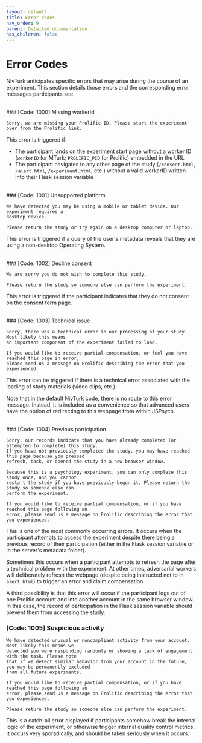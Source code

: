 ```yaml
---
layout: default
title: Error codes
nav_order: 9
parent: Detailed documentation
has_children: false
---
```


# Error Codes

NivTurk anticipates specific errors that may arise during the course of an experiment. This section details those errors and the corresponding error messages participants see.

<br>
### [Code: 1000] Missing workerId

```
Sorry, we are missing your Prolific ID. Please start the experiment over from the Prolific link.
```

This error is triggered if:
- The participant lands on the experiment start page without a worker ID (`workerID` for MTurk; `PROLIFIC_PID` for Prolific) embedded in the URL
- The participant navigates to any other page of the study (`/consent.html`, `/alert.html`, `/experiment.html`, etc.) without a valid workerID written into their Flask session variable

<br>
### [Code: 1001] Unsupported platform

```
We have detected you may be using a mobile or tablet device. Our experiment requires a
desktop device.

Please return the study or try again on a desktop computer or laptop.
```

This error is triggered if a query of the user's metadata reveals that they are using a non-desktop Operating System.

<br>
### [Code: 1002] Decline consent

```
We are sorry you do not wish to complete this study.

Please return the study so someone else can perform the experiment.
```

This error is triggered if the participant indicates that they do not consent on the consent form page.

<br>
### [Code: 1003] Technical issue

```
Sorry, there was a technical error in our processing of your study. Most likely this means
an important component of the experiment failed to load.

If you would like to receive partial compensation, or feel you have reached this page in error,
please send us a message on Prolific describing the error that you experienced.
```

This error can be triggered if there is a technical error associated with the loading of study materials (video clips, etc.).

Note that in the default NivTurk code, there is no route to this error message. Instead, it is included as a convenience so that advanced users have the option of redirecting to this webpage from within JSPsych.

<br>
### [Code: 1004] Previous participation

```
Sorry, our records indicate that you have already completed (or attempted to complete) this study.
If you have not previously completed the study, you may have reached this page because you pressed
refresh, back, or opened the study in a new browser window.

Because this is a psychology experiment, you can only complete this study once, and you cannot
restart the study if you have previously begun it. Please return the study so someone else can
perform the experiment.

If you would like to receive partial compensation, or if you have reached this page following an
error, please send us a message on Prolific describing the error that you experienced.
```

This is one of the most commonly occurring errors. It occurs when the participant attempts to access the experiment despite there being a previous record of their participation (either in the Flask session variable or in the server's metadata folder).

Sometimes this occurs when a participant attempts to refresh the page after a technical problem with the experiment. At other times, adversarial workers will deliberately refresh the webpage (despite being instructed not to in `alert.html`) to trigger an error and claim compensation.

A third possibility is that this error will occur if the participant logs out of one Prolific account and into another account in the same browser window. In this case, the record of participation in the Flask session variable should prevent them from accessing the study.
<br>
### [Code: 1005] Suspicious activity

```
We have detected unusual or noncompliant activity from your account. Most likely this means we
detected you were responding randomly or showing a lack of engagement with the task. Please note
that if we detect similar behavior from your account in the future, you may be permanently excluded
from all future experiments.

If you would like to receive partial compensation, or if you have reached this page following an
error, please send us a message on Prolific describing the error that you experienced.

Please return the study so someone else can perform the experiment.
```

This is a catch-all error displayed if participants somehow break the internal logic of the experiment, or otherwise trigger internal quality control metrics. It occurs very sporadically, and should be taken seriously when it occurs.
